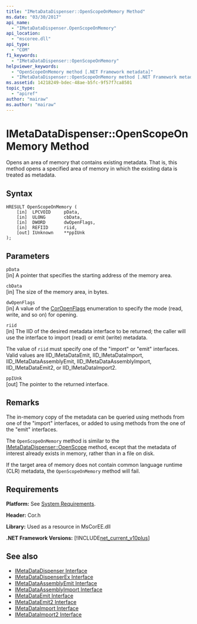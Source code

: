 ```yaml
---
title: "IMetaDataDispenser::OpenScopeOnMemory Method"
ms.date: "03/30/2017"
api_name: 
  - "IMetaDataDispenser.OpenScopeOnMemory"
api_location: 
  - "mscoree.dll"
api_type: 
  - "COM"
f1_keywords: 
  - "IMetaDataDispenser::OpenScopeOnMemory"
helpviewer_keywords: 
  - "OpenScopeOnMemory method [.NET Framework metadata]"
  - "IMetaDataDispenser::OpenScopeOnMemory method [.NET Framework metadata]"
ms.assetid: 14218249-bdec-48ae-b5fc-9f57f7ca8501
topic_type: 
  - "apiref"
author: "mairaw"
ms.author: "mairaw"
---
```

# IMetaDataDispenser::OpenScopeOnMemory Method
Opens an area of memory that contains existing metadata. That is, this method opens a specified area of memory in which the existing data is treated as metadata.  
  
## Syntax  
  
```  
HRESULT OpenScopeOnMemory (  
    [in]  LPCVOID     pData,   
    [in]  ULONG       cbData,   
    [in]  DWORD       dwOpenFlags,   
    [in]  REFIID      riid,   
    [out] IUnknown    **ppIUnk  
);  
```  
  
## Parameters  
 `pData`  
 [in] A pointer that specifies the starting address of the memory area.  
  
 `cbData`  
 [in] The size of the memory area, in bytes.  
  
 `dwOpenFlags`  
 [in] A value of the [CorOpenFlags](../../../../docs/framework/unmanaged-api/metadata/coropenflags-enumeration.md) enumeration to specify the mode (read, write, and so on) for opening.  
  
 `riid`  
 [in] The IID of the desired metadata interface to be returned; the caller will use the interface to import (read) or emit (write) metadata.  
  
 The value of `riid` must specify one of the "import" or "emit" interfaces. Valid values are IID_IMetaDataEmit, IID_IMetaDataImport, IID_IMetaDataAssemblyEmit, IID_IMetaDataAssemblyImport, IID_IMetaDataEmit2, or IID_IMetaDataImport2.  
  
 `ppIUnk`  
 [out] The pointer to the returned interface.  
  
## Remarks  
 The in-memory copy of the metadata can be queried using methods from one of the "import" interfaces, or added to using methods from the one of the "emit" interfaces.  
  
 The `OpenScopeOnMemory` method is similar to the [IMetaDataDispenser::OpenScope](../../../../docs/framework/unmanaged-api/metadata/imetadatadispenser-openscope-method.md) method, except that the metadata of interest already exists in memory, rather than in a file on disk.  
  
 If the target area of memory does not contain common language runtime (CLR) metadata, the `OpenScopeOnMemory` method will fail.  
  
## Requirements  
 **Platform:** See [System Requirements](../../../../docs/framework/get-started/system-requirements.md).  
  
 **Header:** Cor.h  
  
 **Library:** Used as a resource in MsCorEE.dll  
  
 **.NET Framework Versions:** [!INCLUDE[net_current_v10plus](../../../../includes/net-current-v10plus-md.md)]  
  
## See also
- [IMetaDataDispenser Interface](../../../../docs/framework/unmanaged-api/metadata/imetadatadispenser-interface.md)
- [IMetaDataDispenserEx Interface](../../../../docs/framework/unmanaged-api/metadata/imetadatadispenserex-interface.md)
- [IMetaDataAssemblyEmit Interface](../../../../docs/framework/unmanaged-api/metadata/imetadataassemblyemit-interface.md)
- [IMetaDataAssemblyImport Interface](../../../../docs/framework/unmanaged-api/metadata/imetadataassemblyimport-interface.md)
- [IMetaDataEmit Interface](../../../../docs/framework/unmanaged-api/metadata/imetadataemit-interface.md)
- [IMetaDataEmit2 Interface](../../../../docs/framework/unmanaged-api/metadata/imetadataemit2-interface.md)
- [IMetaDataImport Interface](../../../../docs/framework/unmanaged-api/metadata/imetadataimport-interface.md)
- [IMetaDataImport2 Interface](../../../../docs/framework/unmanaged-api/metadata/imetadataimport2-interface.md)
